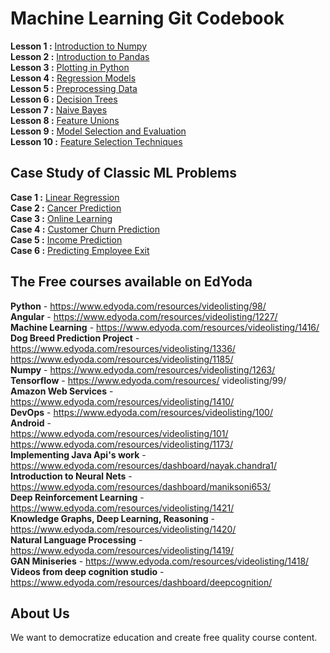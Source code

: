 # Machine Learning Git Codebook

**Lesson 1 :** [Introduction to Numpy](https://github.com/zekelabs/data-science-complete-tutorial/blob/master/1.%20NumPy.ipynb)   
**Lesson 2 :** [Introduction to Pandas](https://github.com/zekelabs/data-science-complete-tutorial/blob/master/2.%20Pandas%20for%20Machine%20Learning.ipynb)  
**Lesson 3 :** [Plotting in Python](https://github.com/zekelabs/data-science-complete-tutorial/blob/master/3.%20Plotting.ipynb)  
**Lesson 4 :** [Regression Models](https://github.com/zekelabs/data-science-complete-tutorial/blob/master/4.%20Linear%20Models%20for%20Classification%20%26%20Regression.ipynb)  
**Lesson 5 :** [Preprocessing Data](https://github.com/zekelabs/data-science-complete-tutorial/blob/master/5.%20PreProcessing.ipynb)  
**Lesson 6 :** [Decision Trees](https://github.com/zekelabs/data-science-complete-tutorial/blob/master/6.%20Decision%20Tree.ipynb)  
**Lesson 7 :** [Naive Bayes](https://github.com/zekelabs/data-science-complete-tutorial/blob/master/7.%20Naive%20Bayes.ipynb)  
**Lesson 8 :** [Feature Unions](https://github.com/zekelabs/data-science-complete-tutorial/blob/master/8.%20Composite%20Estimators%20using%20Pipelines%20%26%20FeatureUnions.ipynb)  
**Lesson 9 :** [Model Selection and Evaluation](https://github.com/zekelabs/data-science-complete-tutorial/blob/master/9.%20Model%20Selection%20%26%20Evaluation.ipynb)  
**Lesson 10 :** [Feature Selection Techniques](https://github.com/zekelabs/data-science-complete-tutorial/blob/master/10.%20Feature%20Selection%20Techniques.ipynb)  

## Case Study of Classic ML Problems
**Case 1 :** [Linear Regression](https://github.com/zekelabs/data-science-complete-tutorial/blob/master/LR%20Example.ipynb)  
**Case 2 :** [Cancer Prediction](https://github.com/zekelabs/data-science-complete-tutorial/blob/master/Cancer%20Prediction.ipynb)  
**Case 3 :** [Online Learning](https://github.com/zekelabs/data-science-complete-tutorial/blob/master/Online%20Learning.ipynb)  
**Case 4 :** [Customer Churn Prediction](https://github.com/zekelabs/data-science-complete-tutorial/blob/master/Project%20-%20Customer%20Churn%20Prediction.ipynb)  
**Case 5 :** [Income Prediction](https://github.com/zekelabs/data-science-complete-tutorial/blob/master/Project%20-%20Income%20Prediction.ipynb)  
**Case 6 :** [Predicting Employee Exit](https://github.com/zekelabs/data-science-complete-tutorial/blob/master/Project%20-%20Predicting%20Employee%20Exit.ipynb)  

## The Free courses available on EdYoda

**Python** - https://www.edyoda.com/resources/videolisting/98/  
**Angular** - https://www.edyoda.com/resources/videolisting/1227/  
**Machine Learning** - https://www.edyoda.com/resources/videolisting/1416/  
**Dog Breed Prediction Project** - 
https://www.edyoda.com/resources/videolisting/1336/  
https://www.edyoda.com/resources/videolisting/1185/  
**Numpy** - https://www.edyoda.com/resources/videolisting/1263/  
**Tensorflow** - https://www.edyoda.com/resources/  videolisting/99/  
**Amazon Web Services** - https://www.edyoda.com/resources/videolisting/1410/  
**DevOps** - https://www.edyoda.com/resources/videolisting/100/  
**Android** -   
https://www.edyoda.com/resources/videolisting/101/  
https://www.edyoda.com/resources/videolisting/1173/  
**Implementing Java Api's work** - https://www.edyoda.com/resources/dashboard/nayak.chandra1/  
**Introduction to Neural Nets** - https://www.edyoda.com/resources/dashboard/maniksoni653/  
**Deep Reinforcement Learning** - https://www.edyoda.com/resources/videolisting/1421/  
**Knowledge Graphs, Deep Learning, Reasoning** - https://www.edyoda.com/resources/videolisting/1420/  
**Natural Language Processing** - https://www.edyoda.com/resources/videolisting/1419/  
**GAN Miniseries** - https://www.edyoda.com/resources/videolisting/1418/  
**Videos from deep cognition studio** - https://www.edyoda.com/resources/dashboard/deepcognition/  

## About Us
We want to democratize education and create free quality course content.
